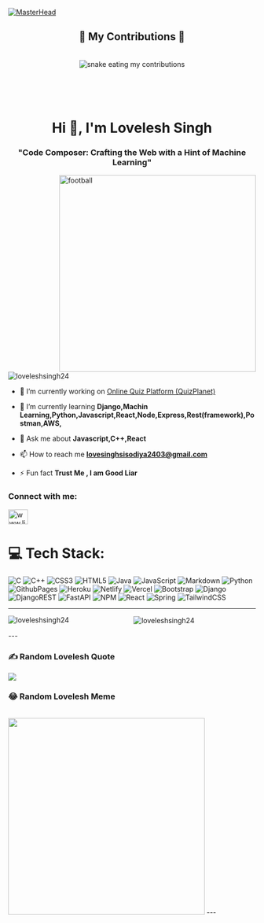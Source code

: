 [![MasterHead](https://1.bp.blogspot.com/-7A4WynwLsMw/XbBpCXG8fHI/AAAAAAAAMt4/uOa1bpLskYgrwGbllhSu2SDj_Mig8SXJQCLcBGAsYHQ/s1600/2000_600px.gif)](https://rishavchanda.io)
<div align="center">

  <h2>🐍 My Contributions 🐍</h2>
  <br>
<img alt="snake eating my contributions" src="https://raw.githubusercontent.com/LoveleshSingh24/LoveleshSingh24/main/github-contribution-grid-snake.svg" />


  <br/><br/><br/>
</div>
<h1 align="center">Hi 👋, I'm Lovelesh Singh</h1>
<h3 align="center">"Code Composer: Crafting the Web with a Hint of Machine Learning"</h3>
<img align="right" alt="football" width="400" src="https://media4.giphy.com/media/v1.Y2lkPTc5MGI3NjExZHUyNTM3eXk2OGVvMTFpYjJ0M2o4ZnU1YmNsdnU2cjN3eGpsamE4aSZlcD12MV9pbnRlcm5hbF9naWZfYnlfaWQmY3Q9Zw/USV0ym3bVWQJJmNu3N/giphy.gif">

<p align="left"> <img src="https://komarev.com/ghpvc/?username=loveleshsingh24&label=Profile%20views&color=0e75b6&style=flat" alt="loveleshsingh24" /> </p>

- 🔭 I’m currently working on [Online Quiz Platform (QuizPlanet)](https://github.com/LoveleshSingh24/myenv.git)

- 🌱 I’m currently learning **Django,Machin Learning,Python,Javascript,React,Node,Express,Rest(framework),Postman,AWS,**

- 💬 Ask me about **Javascript,C++,React**

- 📫 How to reach me **lovesinghsisodiya2403@gmail.com**

- ⚡ Fun fact **Trust Me , I am Good Liar**

<h3 align="left">Connect with me:</h3>
<p align="left">
<a href="https://linkedin.com/in/www.linkedin.com/in/lovelesh-singh-sisodiya-50810b22a" target="blank"><img align="center" src="https://raw.githubusercontent.com/rahuldkjain/github-profile-readme-generator/master/src/images/icons/Social/linked-in-alt.svg" alt="www.linkedin.com/in/lovelesh-singh-sisodiya-50810b22a" height="30" width="40" /></a>
</p>


# 💻 Tech Stack:
![C](https://img.shields.io/badge/c-%2300599C.svg?style=for-the-badge&logo=c&logoColor=white) ![C++](https://img.shields.io/badge/c++-%2300599C.svg?style=for-the-badge&logo=c%2B%2B&logoColor=white) ![CSS3](https://img.shields.io/badge/css3-%231572B6.svg?style=for-the-badge&logo=css3&logoColor=white) ![HTML5](https://img.shields.io/badge/html5-%23E34F26.svg?style=for-the-badge&logo=html5&logoColor=white) ![Java](https://img.shields.io/badge/java-%23ED8B00.svg?style=for-the-badge&logo=openjdk&logoColor=white) ![JavaScript](https://img.shields.io/badge/javascript-%23323330.svg?style=for-the-badge&logo=javascript&logoColor=%23F7DF1E) ![Markdown](https://img.shields.io/badge/markdown-%23000000.svg?style=for-the-badge&logo=markdown&logoColor=white) ![Python](https://img.shields.io/badge/python-3670A0?style=for-the-badge&logo=python&logoColor=ffdd54) ![GithubPages](https://img.shields.io/badge/github%20pages-121013?style=for-the-badge&logo=github&logoColor=white) ![Heroku](https://img.shields.io/badge/heroku-%23430098.svg?style=for-the-badge&logo=heroku&logoColor=white) ![Netlify](https://img.shields.io/badge/netlify-%23000000.svg?style=for-the-badge&logo=netlify&logoColor=#00C7B7) ![Vercel](https://img.shields.io/badge/vercel-%23000000.svg?style=for-the-badge&logo=vercel&logoColor=white) ![Bootstrap](https://img.shields.io/badge/bootstrap-%238511FA.svg?style=for-the-badge&logo=bootstrap&logoColor=white) ![Django](https://img.shields.io/badge/django-%23092E20.svg?style=for-the-badge&logo=django&logoColor=white) ![DjangoREST](https://img.shields.io/badge/DJANGO-REST-ff1709?style=for-the-badge&logo=django&logoColor=white&color=ff1709&labelColor=gray) ![FastAPI](https://img.shields.io/badge/FastAPI-005571?style=for-the-badge&logo=fastapi) ![NPM](https://img.shields.io/badge/NPM-%23CB3837.svg?style=for-the-badge&logo=npm&logoColor=white) ![React](https://img.shields.io/badge/react-%2320232a.svg?style=for-the-badge&logo=react&logoColor=%2361DAFB) ![Spring](https://img.shields.io/badge/spring-%236DB33F.svg?style=for-the-badge&logo=spring&logoColor=white) ![TailwindCSS](https://img.shields.io/badge/tailwindcss-%2338B2AC.svg?style=for-the-badge&logo=tailwind-css)

---
<div align="center">

<p><img align="left" src="https://github-readme-stats.vercel.app/api/top-langs?username=loveleshsingh24&show_icons=true&locale=en&layout=compact" alt="loveleshsingh24" /></p>

<p>&nbsp;<img align="center" src="https://github-readme-stats.vercel.app/api?username=loveleshsingh24&show_icons=true&locale=en" alt="loveleshsingh24" /></p>
</div>
---

### ✍️ Random Lovelesh Quote
![](https://quotes-github-readme.vercel.app/api?type=horizontal&theme=radical)
### 😂 Random Lovelesh Meme 
<br>
<img src='https://randommeme-five.vercel.app' style="height: 400px;"/>
---

